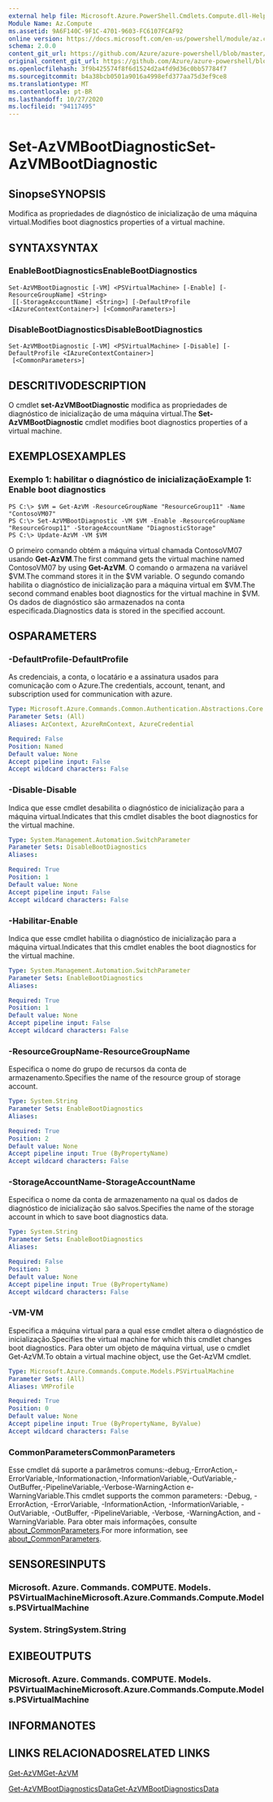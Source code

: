 ```yaml
---
external help file: Microsoft.Azure.PowerShell.Cmdlets.Compute.dll-Help.xml
Module Name: Az.Compute
ms.assetid: 9A6F140C-9F1C-4701-9603-FC6107FCAF92
online version: https://docs.microsoft.com/en-us/powershell/module/az.compute/set-azvmbootdiagnostic
schema: 2.0.0
content_git_url: https://github.com/Azure/azure-powershell/blob/master/src/Compute/Compute/help/Set-AzVMBootDiagnostic.md
original_content_git_url: https://github.com/Azure/azure-powershell/blob/master/src/Compute/Compute/help/Set-AzVMBootDiagnostic.md
ms.openlocfilehash: 3f9b425574f8f6d1524d2a4fd9d36c0bb57784f7
ms.sourcegitcommit: b4a38bcb0501a9016a4998efd377aa75d3ef9ce8
ms.translationtype: MT
ms.contentlocale: pt-BR
ms.lasthandoff: 10/27/2020
ms.locfileid: "94117495"
---
```

# <span data-ttu-id="2269a-101">Set-AzVMBootDiagnostic</span><span class="sxs-lookup"><span data-stu-id="2269a-101">Set-AzVMBootDiagnostic</span></span>

## <span data-ttu-id="2269a-102">Sinopse</span><span class="sxs-lookup"><span data-stu-id="2269a-102">SYNOPSIS</span></span>
<span data-ttu-id="2269a-103">Modifica as propriedades de diagnóstico de inicialização de uma máquina virtual.</span><span class="sxs-lookup"><span data-stu-id="2269a-103">Modifies boot diagnostics properties of a virtual machine.</span></span>

## <span data-ttu-id="2269a-104">SYNTAX</span><span class="sxs-lookup"><span data-stu-id="2269a-104">SYNTAX</span></span>

### <span data-ttu-id="2269a-105">EnableBootDiagnostics</span><span class="sxs-lookup"><span data-stu-id="2269a-105">EnableBootDiagnostics</span></span>
```
Set-AzVMBootDiagnostic [-VM] <PSVirtualMachine> [-Enable] [-ResourceGroupName] <String>
 [[-StorageAccountName] <String>] [-DefaultProfile <IAzureContextContainer>] [<CommonParameters>]
```

### <span data-ttu-id="2269a-106">DisableBootDiagnostics</span><span class="sxs-lookup"><span data-stu-id="2269a-106">DisableBootDiagnostics</span></span>
```
Set-AzVMBootDiagnostic [-VM] <PSVirtualMachine> [-Disable] [-DefaultProfile <IAzureContextContainer>]
 [<CommonParameters>]
```

## <span data-ttu-id="2269a-107">DESCRITIVO</span><span class="sxs-lookup"><span data-stu-id="2269a-107">DESCRIPTION</span></span>
<span data-ttu-id="2269a-108">O cmdlet **set-AzVMBootDiagnostic** modifica as propriedades de diagnóstico de inicialização de uma máquina virtual.</span><span class="sxs-lookup"><span data-stu-id="2269a-108">The **Set-AzVMBootDiagnostic** cmdlet modifies boot diagnostics properties of a virtual machine.</span></span>

## <span data-ttu-id="2269a-109">EXEMPLOS</span><span class="sxs-lookup"><span data-stu-id="2269a-109">EXAMPLES</span></span>

### <span data-ttu-id="2269a-110">Exemplo 1: habilitar o diagnóstico de inicialização</span><span class="sxs-lookup"><span data-stu-id="2269a-110">Example 1: Enable boot diagnostics</span></span>
```
PS C:\> $VM = Get-AzVM -ResourceGroupName "ResourceGroup11" -Name "ContosoVM07"
PS C:\> Set-AzVMBootDiagnostic -VM $VM -Enable -ResourceGroupName "ResourceGroup11" -StorageAccountName "DiagnosticStorage"
PS C:\> Update-AzVM -VM $VM
```

<span data-ttu-id="2269a-111">O primeiro comando obtém a máquina virtual chamada ContosoVM07 usando **Get-AzVM**.</span><span class="sxs-lookup"><span data-stu-id="2269a-111">The first command gets the virtual machine named ContosoVM07 by using **Get-AzVM**.</span></span>
<span data-ttu-id="2269a-112">O comando o armazena na variável $VM.</span><span class="sxs-lookup"><span data-stu-id="2269a-112">The command stores it in the $VM variable.</span></span>
<span data-ttu-id="2269a-113">O segundo comando habilita o diagnóstico de inicialização para a máquina virtual em $VM.</span><span class="sxs-lookup"><span data-stu-id="2269a-113">The second command enables boot diagnostics for the virtual machine in $VM.</span></span>
<span data-ttu-id="2269a-114">Os dados de diagnóstico são armazenados na conta especificada.</span><span class="sxs-lookup"><span data-stu-id="2269a-114">Diagnostics data is stored in the specified account.</span></span>

## <span data-ttu-id="2269a-115">OS</span><span class="sxs-lookup"><span data-stu-id="2269a-115">PARAMETERS</span></span>

### <span data-ttu-id="2269a-116">-DefaultProfile</span><span class="sxs-lookup"><span data-stu-id="2269a-116">-DefaultProfile</span></span>
<span data-ttu-id="2269a-117">As credenciais, a conta, o locatário e a assinatura usados para comunicação com o Azure.</span><span class="sxs-lookup"><span data-stu-id="2269a-117">The credentials, account, tenant, and subscription used for communication with azure.</span></span>

```yaml
Type: Microsoft.Azure.Commands.Common.Authentication.Abstractions.Core.IAzureContextContainer
Parameter Sets: (All)
Aliases: AzContext, AzureRmContext, AzureCredential

Required: False
Position: Named
Default value: None
Accept pipeline input: False
Accept wildcard characters: False
```

### <span data-ttu-id="2269a-118">-Disable</span><span class="sxs-lookup"><span data-stu-id="2269a-118">-Disable</span></span>
<span data-ttu-id="2269a-119">Indica que esse cmdlet desabilita o diagnóstico de inicialização para a máquina virtual.</span><span class="sxs-lookup"><span data-stu-id="2269a-119">Indicates that this cmdlet disables the boot diagnostics for the virtual machine.</span></span>

```yaml
Type: System.Management.Automation.SwitchParameter
Parameter Sets: DisableBootDiagnostics
Aliases:

Required: True
Position: 1
Default value: None
Accept pipeline input: False
Accept wildcard characters: False
```

### <span data-ttu-id="2269a-120">-Habilitar</span><span class="sxs-lookup"><span data-stu-id="2269a-120">-Enable</span></span>
<span data-ttu-id="2269a-121">Indica que esse cmdlet habilita o diagnóstico de inicialização para a máquina virtual.</span><span class="sxs-lookup"><span data-stu-id="2269a-121">Indicates that this cmdlet enables the boot diagnostics for the virtual machine.</span></span>

```yaml
Type: System.Management.Automation.SwitchParameter
Parameter Sets: EnableBootDiagnostics
Aliases:

Required: True
Position: 1
Default value: None
Accept pipeline input: False
Accept wildcard characters: False
```

### <span data-ttu-id="2269a-122">-ResourceGroupName</span><span class="sxs-lookup"><span data-stu-id="2269a-122">-ResourceGroupName</span></span>
<span data-ttu-id="2269a-123">Especifica o nome do grupo de recursos da conta de armazenamento.</span><span class="sxs-lookup"><span data-stu-id="2269a-123">Specifies the name of the resource group of storage account.</span></span>

```yaml
Type: System.String
Parameter Sets: EnableBootDiagnostics
Aliases:

Required: True
Position: 2
Default value: None
Accept pipeline input: True (ByPropertyName)
Accept wildcard characters: False
```

### <span data-ttu-id="2269a-124">-StorageAccountName</span><span class="sxs-lookup"><span data-stu-id="2269a-124">-StorageAccountName</span></span>
<span data-ttu-id="2269a-125">Especifica o nome da conta de armazenamento na qual os dados de diagnóstico de inicialização são salvos.</span><span class="sxs-lookup"><span data-stu-id="2269a-125">Specifies the name of the storage account in which to save boot diagnostics data.</span></span>

```yaml
Type: System.String
Parameter Sets: EnableBootDiagnostics
Aliases:

Required: False
Position: 3
Default value: None
Accept pipeline input: True (ByPropertyName)
Accept wildcard characters: False
```

### <span data-ttu-id="2269a-126">-VM</span><span class="sxs-lookup"><span data-stu-id="2269a-126">-VM</span></span>
<span data-ttu-id="2269a-127">Especifica a máquina virtual para a qual esse cmdlet altera o diagnóstico de inicialização.</span><span class="sxs-lookup"><span data-stu-id="2269a-127">Specifies the virtual machine for which this cmdlet changes boot diagnostics.</span></span>
<span data-ttu-id="2269a-128">Para obter um objeto de máquina virtual, use o cmdlet Get-AzVM.</span><span class="sxs-lookup"><span data-stu-id="2269a-128">To obtain a virtual machine object, use the Get-AzVM cmdlet.</span></span>

```yaml
Type: Microsoft.Azure.Commands.Compute.Models.PSVirtualMachine
Parameter Sets: (All)
Aliases: VMProfile

Required: True
Position: 0
Default value: None
Accept pipeline input: True (ByPropertyName, ByValue)
Accept wildcard characters: False
```

### <span data-ttu-id="2269a-129">CommonParameters</span><span class="sxs-lookup"><span data-stu-id="2269a-129">CommonParameters</span></span>
<span data-ttu-id="2269a-130">Esse cmdlet dá suporte a parâmetros comuns:-debug,-ErrorAction,-ErrorVariable,-Informationaction,-InformationVariable,-OutVariable,-OutBuffer,-PipelineVariable,-Verbose-WarningAction e-WarningVariable.</span><span class="sxs-lookup"><span data-stu-id="2269a-130">This cmdlet supports the common parameters: -Debug, -ErrorAction, -ErrorVariable, -InformationAction, -InformationVariable, -OutVariable, -OutBuffer, -PipelineVariable, -Verbose, -WarningAction, and -WarningVariable.</span></span> <span data-ttu-id="2269a-131">Para obter mais informações, consulte [about_CommonParameters](http://go.microsoft.com/fwlink/?LinkID=113216).</span><span class="sxs-lookup"><span data-stu-id="2269a-131">For more information, see [about_CommonParameters](http://go.microsoft.com/fwlink/?LinkID=113216).</span></span>

## <span data-ttu-id="2269a-132">SENSORES</span><span class="sxs-lookup"><span data-stu-id="2269a-132">INPUTS</span></span>

### <span data-ttu-id="2269a-133">Microsoft. Azure. Commands. COMPUTE. Models. PSVirtualMachine</span><span class="sxs-lookup"><span data-stu-id="2269a-133">Microsoft.Azure.Commands.Compute.Models.PSVirtualMachine</span></span>

### <span data-ttu-id="2269a-134">System. String</span><span class="sxs-lookup"><span data-stu-id="2269a-134">System.String</span></span>

## <span data-ttu-id="2269a-135">EXIBE</span><span class="sxs-lookup"><span data-stu-id="2269a-135">OUTPUTS</span></span>

### <span data-ttu-id="2269a-136">Microsoft. Azure. Commands. COMPUTE. Models. PSVirtualMachine</span><span class="sxs-lookup"><span data-stu-id="2269a-136">Microsoft.Azure.Commands.Compute.Models.PSVirtualMachine</span></span>

## <span data-ttu-id="2269a-137">INFORMA</span><span class="sxs-lookup"><span data-stu-id="2269a-137">NOTES</span></span>

## <span data-ttu-id="2269a-138">LINKS RELACIONADOS</span><span class="sxs-lookup"><span data-stu-id="2269a-138">RELATED LINKS</span></span>

[<span data-ttu-id="2269a-139">Get-AzVM</span><span class="sxs-lookup"><span data-stu-id="2269a-139">Get-AzVM</span></span>](./Get-AzVM.md)

[<span data-ttu-id="2269a-140">Get-AzVMBootDiagnosticsData</span><span class="sxs-lookup"><span data-stu-id="2269a-140">Get-AzVMBootDiagnosticsData</span></span>](./Get-AzVMBootDiagnosticsData.md)


